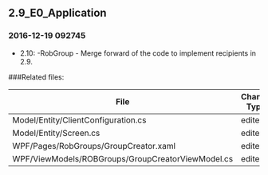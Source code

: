 ## 2.9_E0_Application

### 2016-12-19 092745

* 2.10:
-RobGroup - Merge forward of the code to implement recipients in 2.9.

###Related files:

File | Change Type
-------------------------------- | ------------
Model/Entity/ClientConfiguration.cs | edited
Model/Entity/Screen.cs | edited
WPF/Pages/RobGroups/GroupCreator.xaml | edited
WPF/ViewModels/ROBGroups/GroupCreatorViewModel.cs | edited
